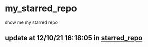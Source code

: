 # my_starred_repo
show me my starred repo

update at 12/10/21 16:18:05 in [starred_repo](./index.html)
---

